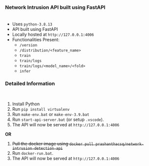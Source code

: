 ### **Network Intrusion API built using FastAPI**<br><br>

- Uses `python-3.8.13`
- API built using FastAPI
- Locally hosted at `http://127.0.0.1:4006`
- Functionalities Present:
    - `/version`
    - `/distribution/<feature_name>`
    - `train`
    - `train/logs`
    - `train/logs/<model_name>/<fold>`
    - `infer`

### **Detailed Information**

<br>

1. Install Python
2. Run `pip install virtualenv`
3. Run `make-env.bat` or `make-env-3.9.bat`
4. Run `start-api-server.bat` (or setup `.vscode`).
5. The API will now be served at `http://127.0.0.1:4006`

**OR**

1. ~~Pull the docker image using `docker pull prashanthacsq/network-intrusion-detection-api`~~
2. Run `docker-run.bat`. 
3. The API will now be served at `http://127.0.0.1:4006`

<br>